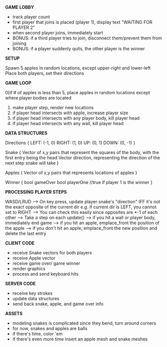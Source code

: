 **GAME LOBBY**
- track player count
- first player that joins is placed (player 1), display text "WAITING FOR PLAYER 2"
- when second player joins, immediately start
- BONUS: if a third player tries to join, disconnect them/prevent them from joining
- BONUS: if a player suddenly quits, the other player is the winner

**SETUP**

Spawn 5 apples in random locations, except upper-right and lower-left
Place both players, set their directions

**GAME LOOP**

0)if # of apples is less than 5, place apples in random locations except where player bodies are located
1) make player step, render new locations
2) if player head intersects with apple, increase player size
3) if player head intersects with any player body, kill player head
4) if player head intersects with any wall, kill player head

**DATA STRUCTURES**

Directions {
  LEFT: (-1, 0)
  RIGHT: (1, 0)
  UP: (0, 1)
  DOWN: (0, -1)
}

Snake {
  Vector of x,y pairs that represent the squares of the body, with the first entry being the head
  Vector direction, representing the direction of the next step snake will take
}

Apples {
  Vector of x,y pairs that represents locations of apples
}

Winner {
  bool gameOver
  bool playerOne //true if player 1 is the winner
}

**PROCESSING PLAYER STEPS**

WASD/LRUD
--> On key press, update player snake's "direction" IFF it's not the exact opposite of the current dir
    e.g. if current dir is LEFT, you cannot set to RIGHT
--> You can check this easily since opposites are \*-1 of each other
--> Take a step on each update()
--> if you hit a wall or player body, immediately end game
--> if you hit an apple, emplace_front the position of the apple
--> if you don't hit an apple, emplace_front the new position and delete the last entry

**CLIENT CODE**

- receive Snake vectors for both players
- receive Apple vector
- receive game over/ game winner
- render graphics
- process and send keyboard hits

**SERVER CODE**

- receive key strokes
- update data structures
- send back snake, apple, and game over info

**ASSETS**

- modeling snakes is complicated since they bend, turn around corners
- for now, snakes and apples are balls
- if there's time, color 'em
- if there's even more time insert an apple mesh and snake meshes
